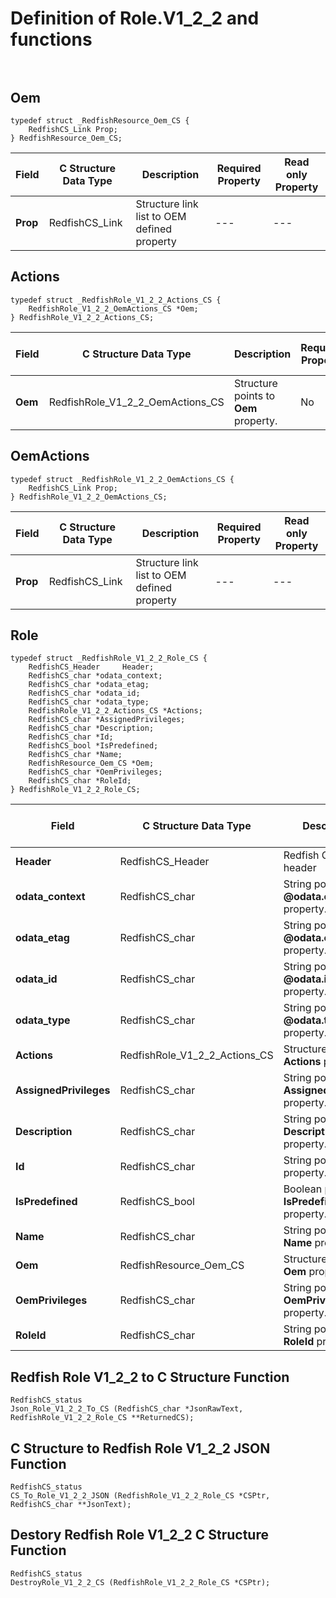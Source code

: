 # Definition of Role.V1_2_2 and functions<br><br>

## Oem
    typedef struct _RedfishResource_Oem_CS {
        RedfishCS_Link Prop;
    } RedfishResource_Oem_CS;

|Field |C Structure Data Type|Description |Required Property|Read only Property
| ---  | --- | --- | --- | ---
|**Prop**|RedfishCS_Link| Structure link list to OEM defined property| ---| ---


## Actions
    typedef struct _RedfishRole_V1_2_2_Actions_CS {
        RedfishRole_V1_2_2_OemActions_CS *Oem;
    } RedfishRole_V1_2_2_Actions_CS;

|Field |C Structure Data Type|Description |Required Property|Read only Property
| ---  | --- | --- | --- | ---
|**Oem**|RedfishRole_V1_2_2_OemActions_CS| Structure points to **Oem** property.| No| No


## OemActions
    typedef struct _RedfishRole_V1_2_2_OemActions_CS {
        RedfishCS_Link Prop;
    } RedfishRole_V1_2_2_OemActions_CS;

|Field |C Structure Data Type|Description |Required Property|Read only Property
| ---  | --- | --- | --- | ---
|**Prop**|RedfishCS_Link| Structure link list to OEM defined property| ---| ---


## Role
    typedef struct _RedfishRole_V1_2_2_Role_CS {
        RedfishCS_Header     Header;
        RedfishCS_char *odata_context;
        RedfishCS_char *odata_etag;
        RedfishCS_char *odata_id;
        RedfishCS_char *odata_type;
        RedfishRole_V1_2_2_Actions_CS *Actions;
        RedfishCS_char *AssignedPrivileges;
        RedfishCS_char *Description;
        RedfishCS_char *Id;
        RedfishCS_bool *IsPredefined;
        RedfishCS_char *Name;
        RedfishResource_Oem_CS *Oem;
        RedfishCS_char *OemPrivileges;
        RedfishCS_char *RoleId;
    } RedfishRole_V1_2_2_Role_CS;

|Field |C Structure Data Type|Description |Required Property|Read only Property
| ---  | --- | --- | --- | ---
|**Header**|RedfishCS_Header|Redfish C structure header|---|---
|**odata_context**|RedfishCS_char| String pointer to **@odata.context** property.| No| No
|**odata_etag**|RedfishCS_char| String pointer to **@odata.etag** property.| No| No
|**odata_id**|RedfishCS_char| String pointer to **@odata.id** property.| Yes| No
|**odata_type**|RedfishCS_char| String pointer to **@odata.type** property.| Yes| No
|**Actions**|RedfishRole_V1_2_2_Actions_CS| Structure points to **Actions** property.| No| No
|**AssignedPrivileges**|RedfishCS_char| String pointer to **AssignedPrivileges** property.| No| No
|**Description**|RedfishCS_char| String pointer to **Description** property.| No| Yes
|**Id**|RedfishCS_char| String pointer to **Id** property.| Yes| Yes
|**IsPredefined**|RedfishCS_bool| Boolean pointer to **IsPredefined** property.| No| Yes
|**Name**|RedfishCS_char| String pointer to **Name** property.| Yes| Yes
|**Oem**|RedfishResource_Oem_CS| Structure points to **Oem** property.| No| No
|**OemPrivileges**|RedfishCS_char| String pointer to **OemPrivileges** property.| No| No
|**RoleId**|RedfishCS_char| String pointer to **RoleId** property.| No| Yes
## Redfish Role V1_2_2 to C Structure Function
    RedfishCS_status
    Json_Role_V1_2_2_To_CS (RedfishCS_char *JsonRawText, RedfishRole_V1_2_2_Role_CS **ReturnedCS);

## C Structure to Redfish Role V1_2_2 JSON Function
    RedfishCS_status
    CS_To_Role_V1_2_2_JSON (RedfishRole_V1_2_2_Role_CS *CSPtr, RedfishCS_char **JsonText);

## Destory Redfish Role V1_2_2 C Structure Function
    RedfishCS_status
    DestroyRole_V1_2_2_CS (RedfishRole_V1_2_2_Role_CS *CSPtr);

